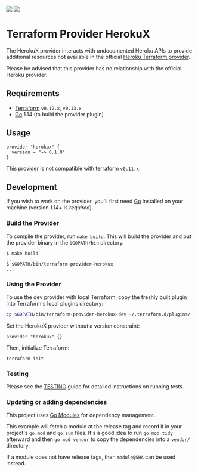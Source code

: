 <a class="repo-badge" href="https://github.com/davidji99/terraform-provider-herokux/workflows/tests/badge.svg"><img src="https://github.com/davidji99/terraform-provider-herokux/workflows/tests/badge.svg"></a>
<a href="https://goreportcard.com/report/github.com/davidji99/terraform-provider-herokux"><img class="badge" tag="github.com/davidji99/terraform-provider-herokux" src="https://goreportcard.com/badge/github.com/davidji99/terraform-provider-herokux"></a>

Terraform Provider HerokuX
=========================

The HerokuX provider interacts with undocumented Heroku APIs to provide additional resources not available
in the official [Heroku Terraform provider](https://github.com/heroku/terraform-provider-heroku).

Please be advised that this provider has no relationship with the official Heroku provider.

Requirements
------------

- [Terraform](https://www.terraform.io/downloads.html) `v0.12.x`, `v0.13.x`
- [Go](https://golang.org/doc/install) 1.14 (to build the provider plugin)

Usage
-----

```hcl
provider "herokux" {
  version = "~> 0.1.0"
}
```

This provider is not compatible with terraform `v0.11.x`.

Development
-----------

If you wish to work on the provider, you'll first need [Go](http://www.golang.org) installed on your machine (version 1.14+ is *required*).

### Build the Provider

To compile the provider, run `make build`. This will build the provider and put the provider binary in the `$GOPATH/bin` directory.

```shell script
$ make build
...
$ $GOPATH/bin/terraform-provider-herokux
...
```

### Using the Provider

To use the dev provider with local Terraform, copy the freshly built plugin into Terraform's local plugins directory:

```sh
cp $GOPATH/bin/terraform-provider-herokux-dev ~/.terraform.d/plugins/
```

Set the HerokuX provider without a version constraint:

```hcl
provider "herokux" {}
```

Then, initialize Terraform:

```shell script
terraform init
```

### Testing

Please see the [TESTING](TESTING.md) guide for detailed instructions on running tests.

### Updating or adding dependencies

This project uses [Go Modules](https://github.com/golang/go/wiki/Modules) for dependency management.

This example will fetch a module at the release tag and record it in your project's `go.mod` and `go.sum` files.
It's a good idea to run `go mod tidy` afterward and then `go mod vendor` to copy the dependencies into a `vendor/` directory.

If a module does not have release tags, then `module@SHA` can be used instead.
